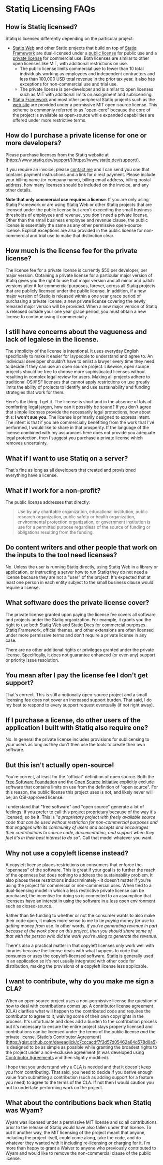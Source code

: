 # Statiq Licensing FAQs

## How is Statiq licensed?

Statiq is licensed differently depending on the particular project:

- [Statiq Web](https://github.com/statiqdev/Statiq.Web) and other Statiq projects
  that build on top of [Statiq Framework](https://github.com/statiqdev/Statiq.Framework) are dual-licensed under
  a [public license](https://github.com/statiqdev/Statiq.Web/blob/main/LICENSE.md)
  for public use and a [private license](https://github.com/statiqdev/Statiq.Web/blob/main/LICENSE-PRIVATE.md)
  for commercial use.
  Both licenses are similar to other open licenses like MIT, with additional restrictions on use.
    - The public license limits commercial use to fewer than 10 total individuals
      working as employees and independent contractors and less than 100,000 USD total revenue in the prior tax year.
      It also has exceptions for non-commercial use and trial use.
    - The private license is per-developer and is similar to open licenses such as MIT with additional limits on assignment and sublicensing.
- [Statiq Framework](https://github.com/statiqdev/Statiq.Framework) and most other peripheral Statiq projects such as the [web site](https://github.com/statiqdev/statiqdev.github.io) are provided under a permissive MIT open-source license. This scheme is commonly referred to as "[open-core](https://en.wikipedia.org/wiki/Open-core_model)" because the core of the project is available as open-source while expanded capabilities are offered under more restrictive terms.

## How do I purchase a private license for one or more developers?

Please purchase licenses from the Statiq website at [https://www.statiq.dev/support/](https://www.statiq.dev/support/).

If you require an invoice, please [contact me](mailto:dave@daveaglick.com) and I can send you one that contains payment
instructions and a link for direct payment. Please include your billing name (or company name), billing email address,
billing postal address, how many licenses should be included on the invoice, and any other details.

**Note that only commercial use requires a license**. If you are only using Statiq Framework or are using Statiq Web or other Statiq projects that are licensed under the public license but aren't exceeding the small business thresholds of employees and revenue, you don't need a private license. Other than the small business employee and revenue clause, the public license is essentially the same as any other permissive open-source license. Explicit exceptions are also provided in the public license for non-commercial and trial use to make that distinction clear.

## How much is the license fee for the private license?

The license fee for a private license is currently $50 per developer, per major version.
Obtaining a private license for a particular major version of Statiq gives you the right
to use that major version and all minor and patch versions after it for commercial purposes,
forever, across all Statiq projects that are publicly licensed under the public license.
In addition,
if a new major version of Statiq is released within a one year grace period of purchasing a private license,
a new private license covering the newly released major version will be provided.
When a new major version of Statiq is released outside your one year grace period,
you must obtain a new license to continue using it commercially.

## I still have concerns about the vagueness and lack of legalese in the license.

The simplicity of the license is intentional.
It uses everyday English specifically to make it easier for laypeople to understand and agree to.
An individual developer shouldn't have
to enlist a lawyer every time they need to decide if they can use an open source project.
Likewise,
open source projects should be free to choose more sophisticated licenses
without resulting in complex legal review for users.
Making all projects
adhere to traditional OSI/FSF licenses that cannot apply restrictions on use greatly limits the ability of projects
to identify and use sustainability and funding strategies that work for them.

Here's the thing: I get it. The license is short and in the absence of lots of comforting legal jargon, how can it possibly be sound? If you don't agree that simple licenses provide the necessarily legal protections, how about this: **I won't sue you**. The license is primarily designed to express intent. The intent is that if you are commercially benefiting from the work that I've performed, I would like to share in that prosperity. If the language of the license combined with my assurances here does not provide you adequate legal protection, then I suggest you purchase a private license which removes uncertainty.

## What if I want to use Statiq on a server?

That's fine as long as all developers that created and provisioned everything have a license.

## What if I work for a non-profit?

The public license addresses that directly:

> Use by any charitable organization, educational institution,
public research organization, public safety or health
organization, environmental protection organization,
or government institution is use for a permitted purpose
regardless of the source of funding or obligations resulting
from the funding.

## Do content writers and other people that work on the inputs to the tool need licenses?

No.
Unless the user is running Statiq directly, using Statiq Web in a library or application,
or instructing a server how to run Statiq they do not need a license because they are not a "user" of the project.
It's expected that at least one person in each entity subject to the small business clause would require a license.

## What software does the private license cover?

The private license
granted upon paying the license fee covers all software and projects under the Statiq organization.
For example, it grants you the right to use both Statiq Web and Statiq Docs for commercial purposes.
Statiq Framework, official themes,
and other extensions are often licensed under more permissive terms and don't require a private license in any case.

There are no other additional rights or privileges granted under the private license. Specifically, it does not guarantee enhanced (or even any) support or priority issue resolution.

## You mean after I pay the license fee I don't get support?

That's correct. This is still a notionally open-source project and a small licensing fee does not cover an increased support burden. That said, I do my best to respond to every support request eventually (if not right away).

## If I purchase a license, do other users of the application I built with Statiq also require one?

No. In general the private license includes provisions for sublicensing to your users as long as they don't then use the tools to create their own software.

## But this isn't actually open-source!

You're correct, at least for the "official" definition of open source.
Both the [Free Software Foundation](https://www.gnu.org/philosophy/free-sw.en.html) and the [Open Source Initiative](https://opensource.org/osd-annotated) explicitly exclude software that contains limits on use from the definition of "open source".
For this reason, the public license this project uses is not, and likely never will be, an OSI-approved license.

I understand that "free software" and "open source" generate a lot of feelings. If you prefer to call this project proprietary because of the way it's licensed, so be it. This is _"a proprietary project with freely available source code that can be used without restriction for non-commercial purposes and that engages with its community of users and accepts and encourages their contributions to source code, documentation, and support when they feel it's in their best interest to do so"_. Call that model whatever you want.

## Why not use a copyleft license instead?

A copyleft license places restrictions on consumers that enforce the "openness" of the software. This is great if your goal is to further the reach of the openness but does nothing to address the sustainability problem. It also places these restrictions indiscriminately - it doesn't matter if you're using the project for commercial or non-commercial uses. When tied to a dual-licensing model in which a less restrictive private license can be purchased, the incentive for doing so is connected to an assumption that licensees have an interest in using the software in a less open environment such as closed-source.

Rather than tie funding to whether or not the consumer wants to also make their code open, it makes more sense to me to tie _paying_ money _for_ use to _getting_ money _from_ use. In other words, _if you're generating revenue in part because of the work done on this project, then you should share some of that with the person who did the work you're using to generate the revenue_.

There's also a practical matter in that copyleft licenses only work well with libraries because the license deals with what happens to code that consumes or uses the copyleft-licensed software. Statiq is generally used in an application so it's not usually integrated with other code for distribution, making the provisions of a copyleft license less applicable.

## I want to contribute, why do you make me sign a CLA?

When an open source project uses a non-permissive license the question of how to deal with contributions comes up.
A contributor license agreement (CLA)
clarifies what will happen to the contributed code and requires the contributor to agree to it,
waiving some of their own copyrights in the process.
It's unfortunate and does add a burden to the contribution process
but it's necessary to ensure the entire project stays properly licensed and contributions
can be licensed under the terms of the public license _and_ the private license.
Statiq's Contributor Agreement](https://gist.github.com/daveaglick/c7cccacdf7f3d57d05462a64d578d0a5) is designed
to be as simple as possible while granting the broadest rights to the project under a non-exclusive agreement
(it was developed using [Contributor Agreements](http://contributoragreements.org/) and then slightly modified).

I hope that you understand why a CLA is needed and that it doesn't keep you from contributing. That said, you need to decide if you derive enough value from submitting a contribution (such as adding support for a feature you need) to agree to the terms of the CLA. If not then I would caution you not to undertake performing work on the project.

## What about the contributions back when Statiq was Wyam?

Wyam was licensed under a permissive MIT license
and so all contributions prior to the release of Statiq would have also fallen under that license.
To put it another way, the MIT licensing of the project meant that anyone,
including the project itself, could come along,
take the code, and do whatever they wanted with it including re-licensing or charging for it.
I'm more than happy
to grant a Waiver to anyone who previously contributed to Wyam
and would like to remove the non-commercial clause of the public license.